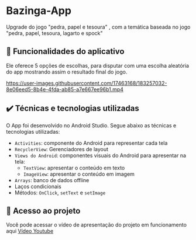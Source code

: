 # Bazinga-App

Upgrade do jogo "pedra, papel e tesoura" , com a temática baseada no jogo "pedra, papel, tesoura, lagarto e spock"

## 🔨 Funcionalidades do aplicativo

Ele oferece 5 opções de escolhas, para disputar com uma escolha aleatória do app mostrando assim o resultado final do jogo.

https://user-images.githubusercontent.com/17463168/183257032-8e06eed5-8b4e-4fda-ab85-a7e667ee96b1.mp4


## ✔️ Técnicas e tecnologias utilizadas

O App foi desenvolvido no Android Studio. Segue abaixo as técnicas e tecnologias utilizadas:

- `Activities`: componente do Android para representar cada tela
- `RecyclerView`: Gerenciadores de layout
- `Views do Android`: componentes visuais do Android para apresentar na tela:
    - `TextView`: apresentar o conteúdo em texto
    - `ImageView`: apresentar o conteúdo em imagem
- `Arrays`: banco de dados offline 
- Laços condicionais 
- Métodos: `OnClick`, `setText` e `setImage`

## 📁 Acesso ao projeto

Você pode acessar o vídeo de apresentação do projeto em funcionamento aqui [Vídeo Youtube](https://youtube.com/shorts/r0FJJSGV-qk?feature=share)


